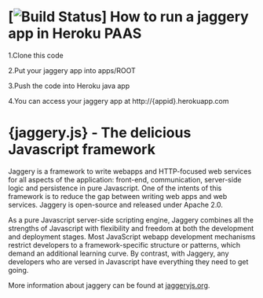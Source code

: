 [![Build Status](https://travis-ci.org/[balaajanthan@gmail.com]/[heroku-jaggeryjs-app-runner].png)]
How to run a jaggery app in Heroku PAAS
======================================
1.Clone this code

2.Put your jaggery app into apps/ROOT

3.Push the code into Heroku java app

4.You can access your jaggery app at http://{appid}.herokuapp.com

{jaggery.js} - The delicious Javascript framework
============================================

Jaggery is a framework to write webapps and HTTP-focused web services 
for all aspects of the application: front-end, communication, server-side
logic and persistence in pure Javascript. One of the intents of this
framework is to reduce the gap between writing web apps and web services.
Jaggery is open-source and released under Apache 2.0.

As a pure Javascript server-side scripting engine, Jaggery combines all
the strengths of Javascript with flexibility and freedom at both the
development and deployment stages. Most JavaScript webapp development
mechanisms restrict developers to a framework-specific structure or
patterns, which demand an additional learning curve. By contrast, with
Jaggery, any developers who are versed in Javascript have everything
they need to get going.

More information about jaggery can be found at 
[jaggeryjs.org](http://jaggeryjs.org).
